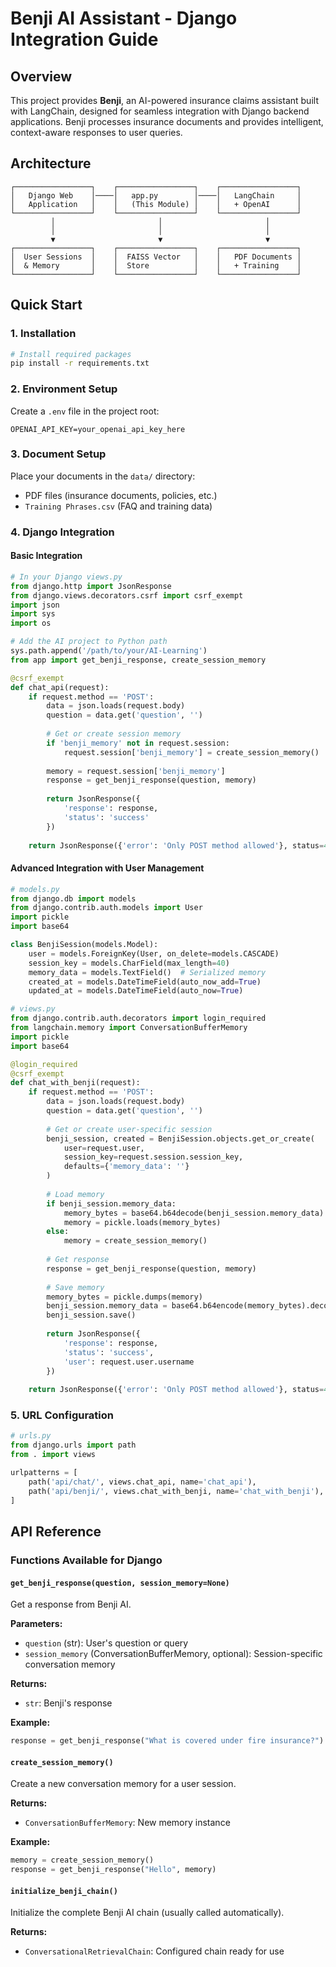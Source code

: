 # Benji AI Assistant - Django Integration Guide

## Overview

This project provides **Benji**, an AI-powered insurance claims assistant built with LangChain, designed for seamless integration with Django backend applications. Benji processes insurance documents and provides intelligent, context-aware responses to user queries.

## Architecture

```
┌─────────────────┐    ┌─────────────────┐    ┌─────────────────┐
│   Django Web    │────│   app.py        │────│   LangChain     │
│   Application   │    │   (This Module) │    │   + OpenAI      │
└─────────────────┘    └─────────────────┘    └─────────────────┘
         │                       │                       │
         │                       │                       │
         ▼                       ▼                       ▼
┌─────────────────┐    ┌─────────────────┐    ┌─────────────────┐
│  User Sessions  │    │  FAISS Vector   │    │   PDF Documents │
│  & Memory       │    │  Store          │    │   + Training    │
└─────────────────┘    └─────────────────┘    └─────────────────┘
```

## Quick Start

### 1. Installation

```bash
# Install required packages
pip install -r requirements.txt
```

### 2. Environment Setup

Create a `.env` file in the project root:

```env
OPENAI_API_KEY=your_openai_api_key_here
```

### 3. Document Setup

Place your documents in the `data/` directory:
- PDF files (insurance documents, policies, etc.)
- `Training Phrases.csv` (FAQ and training data)

### 4. Django Integration

#### Basic Integration

```python
# In your Django views.py
from django.http import JsonResponse
from django.views.decorators.csrf import csrf_exempt
import json
import sys
import os

# Add the AI project to Python path
sys.path.append('/path/to/your/AI-Learning')
from app import get_benji_response, create_session_memory

@csrf_exempt
def chat_api(request):
    if request.method == 'POST':
        data = json.loads(request.body)
        question = data.get('question', '')
        
        # Get or create session memory
        if 'benji_memory' not in request.session:
            request.session['benji_memory'] = create_session_memory()
        
        memory = request.session['benji_memory']
        response = get_benji_response(question, memory)
        
        return JsonResponse({
            'response': response,
            'status': 'success'
        })
    
    return JsonResponse({'error': 'Only POST method allowed'}, status=405)
```

#### Advanced Integration with User Management

```python
# models.py
from django.db import models
from django.contrib.auth.models import User
import pickle
import base64

class BenjiSession(models.Model):
    user = models.ForeignKey(User, on_delete=models.CASCADE)
    session_key = models.CharField(max_length=40)
    memory_data = models.TextField()  # Serialized memory
    created_at = models.DateTimeField(auto_now_add=True)
    updated_at = models.DateTimeField(auto_now=True)

# views.py
from django.contrib.auth.decorators import login_required
from langchain.memory import ConversationBufferMemory
import pickle
import base64

@login_required
@csrf_exempt
def chat_with_benji(request):
    if request.method == 'POST':
        data = json.loads(request.body)
        question = data.get('question', '')
        
        # Get or create user-specific session
        benji_session, created = BenjiSession.objects.get_or_create(
            user=request.user,
            session_key=request.session.session_key,
            defaults={'memory_data': ''}
        )
        
        # Load memory
        if benji_session.memory_data:
            memory_bytes = base64.b64decode(benji_session.memory_data)
            memory = pickle.loads(memory_bytes)
        else:
            memory = create_session_memory()
        
        # Get response
        response = get_benji_response(question, memory)
        
        # Save memory
        memory_bytes = pickle.dumps(memory)
        benji_session.memory_data = base64.b64encode(memory_bytes).decode()
        benji_session.save()
        
        return JsonResponse({
            'response': response,
            'status': 'success',
            'user': request.user.username
        })
    
    return JsonResponse({'error': 'Only POST method allowed'}, status=405)
```

### 5. URL Configuration

```python
# urls.py
from django.urls import path
from . import views

urlpatterns = [
    path('api/chat/', views.chat_api, name='chat_api'),
    path('api/benji/', views.chat_with_benji, name='chat_with_benji'),
]
```

## API Reference

### Functions Available for Django

#### `get_benji_response(question, session_memory=None)`

Get a response from Benji AI.

**Parameters:**
- `question` (str): User's question or query
- `session_memory` (ConversationBufferMemory, optional): Session-specific conversation memory

**Returns:**
- `str`: Benji's response

**Example:**
```python
response = get_benji_response("What is covered under fire insurance?")
```

#### `create_session_memory()`

Create a new conversation memory for a user session.

**Returns:**
- `ConversationBufferMemory`: New memory instance

**Example:**
```python
memory = create_session_memory()
response = get_benji_response("Hello", memory)
```

#### `initialize_benji_chain()`

Initialize the complete Benji AI chain (usually called automatically).

**Returns:**
- `ConversationalRetrievalChain`: Configured chain ready for use
